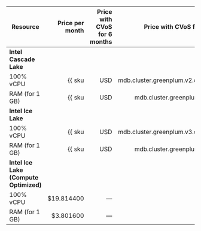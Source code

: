 | Resource | Price per month | Price with CVoS for 6 months | Price with CVoS for 1 year |
|---------------|-------------------------------------------------------------:|------------------------------------------------------------------------------------------:|------------------------------------------------------------------------------------------:|
| **Intel Cascade Lake** |
| 100% vCPU | {{ sku|USD|mdb.cluster.greenplum.v2.cpu.c100|month|string }} | — | — |
| RAM (for 1 GB) | {{ sku|USD|mdb.cluster.greenplum.v2.ram|month|string }} | — | — |
| **Intel Ice Lake** |
| 100% vCPU | {{ sku|USD|mdb.cluster.greenplum.v3.cpu.c100|month|string }} | {{ sku|USD|v1.commitment.selfcheckout.m6.mdb.greenplum.cpu.c100.v3|month|string }} (-15%) | {{ sku|USD|v1.commitment.selfcheckout.y1.mdb.greenplum.cpu.c100.v3|month|string }} (-22%) |
| RAM (for 1 GB) | {{ sku|USD|mdb.cluster.greenplum.v3.ram|month|string }} | {{ sku|USD|v1.commitment.selfcheckout.m6.mdb.greenplum.ram.v3|month|string }} (-15%) | {{ sku|USD|v1.commitment.selfcheckout.y1.mdb.greenplum.ram.v3|month|string }} (-22%) |
| **Intel Ice Lake (Compute Optimized)** |
| 100% vCPU | $19.814400 | — | — |
| RAM (for 1 GB) | $3.801600 | — | — |
